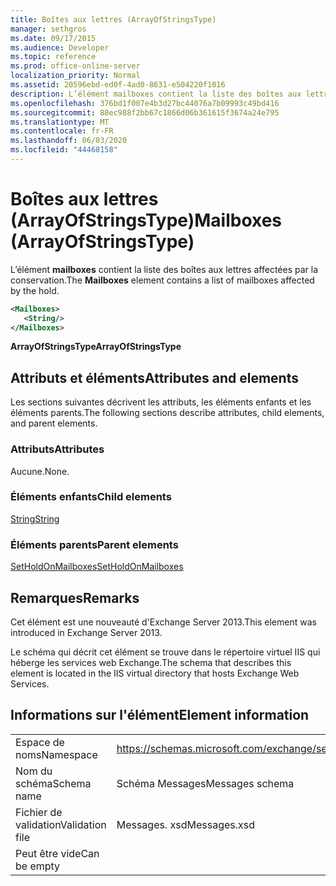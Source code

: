 ```yaml
---
title: Boîtes aux lettres (ArrayOfStringsType)
manager: sethgros
ms.date: 09/17/2015
ms.audience: Developer
ms.topic: reference
ms.prod: office-online-server
localization_priority: Normal
ms.assetid: 20596ebd-ed0f-4ad0-8631-e504220f1016
description: L’élément mailboxes contient la liste des boîtes aux lettres affectées par la conservation.
ms.openlocfilehash: 376bd1f007e4b3d27bc44076a7b09993c49bd416
ms.sourcegitcommit: 88ec988f2bb67c1866d06b361615f3674a24e795
ms.translationtype: MT
ms.contentlocale: fr-FR
ms.lasthandoff: 06/03/2020
ms.locfileid: "44468158"
---
```

# <a name="mailboxes-arrayofstringstype"></a><span data-ttu-id="febd0-103">Boîtes aux lettres (ArrayOfStringsType)</span><span class="sxs-lookup"><span data-stu-id="febd0-103">Mailboxes (ArrayOfStringsType)</span></span>

<span data-ttu-id="febd0-104">L’élément **mailboxes** contient la liste des boîtes aux lettres affectées par la conservation.</span><span class="sxs-lookup"><span data-stu-id="febd0-104">The **Mailboxes** element contains a list of mailboxes affected by the hold.</span></span> 
  
```XML
<Mailboxes>
   <String/>
</Mailboxes>
```

<span data-ttu-id="febd0-105">**ArrayOfStringsType**</span><span class="sxs-lookup"><span data-stu-id="febd0-105">**ArrayOfStringsType**</span></span>

## <a name="attributes-and-elements"></a><span data-ttu-id="febd0-106">Attributs et éléments</span><span class="sxs-lookup"><span data-stu-id="febd0-106">Attributes and elements</span></span>

<span data-ttu-id="febd0-107">Les sections suivantes décrivent les attributs, les éléments enfants et les éléments parents.</span><span class="sxs-lookup"><span data-stu-id="febd0-107">The following sections describe attributes, child elements, and parent elements.</span></span>
  
### <a name="attributes"></a><span data-ttu-id="febd0-108">Attributs</span><span class="sxs-lookup"><span data-stu-id="febd0-108">Attributes</span></span>

<span data-ttu-id="febd0-109">Aucune.</span><span class="sxs-lookup"><span data-stu-id="febd0-109">None.</span></span>
  
### <a name="child-elements"></a><span data-ttu-id="febd0-110">Éléments enfants</span><span class="sxs-lookup"><span data-stu-id="febd0-110">Child elements</span></span>

[<span data-ttu-id="febd0-111">String</span><span class="sxs-lookup"><span data-stu-id="febd0-111">String</span></span>](string.md)
  
### <a name="parent-elements"></a><span data-ttu-id="febd0-112">Éléments parents</span><span class="sxs-lookup"><span data-stu-id="febd0-112">Parent elements</span></span>

[<span data-ttu-id="febd0-113">SetHoldOnMailboxes</span><span class="sxs-lookup"><span data-stu-id="febd0-113">SetHoldOnMailboxes</span></span>](setholdonmailboxes.md)
  
## <a name="remarks"></a><span data-ttu-id="febd0-114">Remarques</span><span class="sxs-lookup"><span data-stu-id="febd0-114">Remarks</span></span>

<span data-ttu-id="febd0-115">Cet élément est une nouveauté d'Exchange Server 2013.</span><span class="sxs-lookup"><span data-stu-id="febd0-115">This element was introduced in Exchange Server 2013.</span></span>
  
<span data-ttu-id="febd0-116">Le schéma qui décrit cet élément se trouve dans le répertoire virtuel IIS qui héberge les services web Exchange.</span><span class="sxs-lookup"><span data-stu-id="febd0-116">The schema that describes this element is located in the IIS virtual directory that hosts Exchange Web Services.</span></span>
  
## <a name="element-information"></a><span data-ttu-id="febd0-117">Informations sur l'élément</span><span class="sxs-lookup"><span data-stu-id="febd0-117">Element information</span></span>

|||
|:-----|:-----|
|<span data-ttu-id="febd0-118">Espace de noms</span><span class="sxs-lookup"><span data-stu-id="febd0-118">Namespace</span></span>  <br/> |https://schemas.microsoft.com/exchange/services/2006/messages  <br/> |
|<span data-ttu-id="febd0-119">Nom du schéma</span><span class="sxs-lookup"><span data-stu-id="febd0-119">Schema name</span></span>  <br/> |<span data-ttu-id="febd0-120">Schéma Messages</span><span class="sxs-lookup"><span data-stu-id="febd0-120">Messages schema</span></span>  <br/> |
|<span data-ttu-id="febd0-121">Fichier de validation</span><span class="sxs-lookup"><span data-stu-id="febd0-121">Validation file</span></span>  <br/> |<span data-ttu-id="febd0-122">Messages. xsd</span><span class="sxs-lookup"><span data-stu-id="febd0-122">Messages.xsd</span></span>  <br/> |
|<span data-ttu-id="febd0-123">Peut être vide</span><span class="sxs-lookup"><span data-stu-id="febd0-123">Can be empty</span></span>  <br/> ||
   

